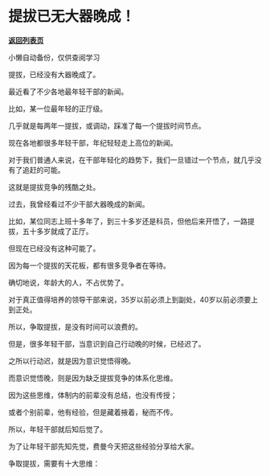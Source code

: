 # 提拔已无大器晚成！

[**返回列表页**](/gzh/费曼的小茶馆)

小懒自动备份，仅供查阅学习

提拔，已经没有大器晚成了。

最近看了不少各地最年轻干部的新闻。  

比如，某一位最年轻的正厅级。

几乎就是每两年一提拔，或调动，踩准了每一个提拔时间节点。

现在各地都很多年轻干部，年纪轻轻走上高位的新闻。  

对于我们普通人来说，在干部年轻化的趋势下，我们一旦错过一个节点，就几乎没有了追赶的可能。

这就是提拔竞争的残酷之处。

过去，我曾经看过不少干部大器晚成的新闻。  

比如，某位同志上班十多年了，到三十多岁还是科员，但他后来开悟了，一路提拔，五十多岁就成了正厅。

但现在已经没有这种可能了。

因为每一个提拔的天花板，都有很多竞争者在等待。

确切地说，年龄大的人，不占优势了。

对于真正值得培养的领导干部来说，35岁以前必须上到副处，40岁以前必须要上到正处。

所以，争取提拔，是没有时间可以浪费的。

但是，很多年轻干部，当意识到自己行动晚的时候，已经迟了。  

之所以行动迟，就是因为意识觉悟得晚。  

而意识觉悟晚，则是因为缺乏提拔竞争的体系化思维。

因为这些思维，体制内的前辈没有总结，也没有传授；

或者个别前辈，他有经验，但是藏着掖着，秘而不传。  

所以，年轻干部就后知后觉了。

为了让年轻干部先知先觉，费曼今天把这些经验分享给大家。

争取提拔，需要有十大思维：  

